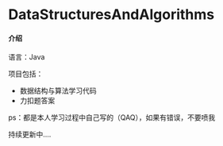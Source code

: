 # DataStructuresAndAlgorithms

#### 介绍
语言：Java

项目包括：

* 数据结构与算法学习代码
* 力扣题答案

ps：都是本人学习过程中自己写的（QAQ），如果有错误，不要喷我

持续更新中....

